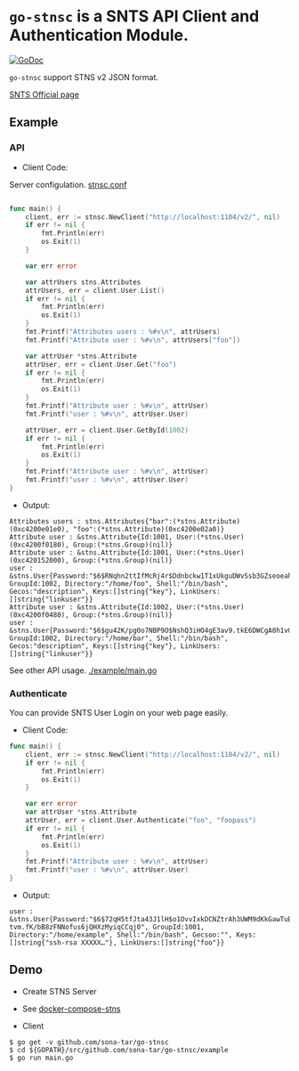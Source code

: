 `go-stnsc` is a SNTS API Client and Authentication Module.
===============================

[![GoDoc](https://godoc.org/github.com/sona-tar/go-stnsc?status.svg)](https://godoc.org/github.com/sona-tar/go-stnsc/stnsc)

`go-stnsc`  support STNS v2 JSON format.

[SNTS Official page](http://stns.jp/)


## Example

### API

- Client Code:

Server configulation. [stnsc.conf](https://github.com/sona-tar/docker-compose-stns/blob/master/stns.conf)
```go

func main() {
	client, err := stnsc.NewClient("http://localhost:1104/v2/", nil)
	if err != nil {
		fmt.Println(err)
		os.Exit(1)
	}

	var err error

	var attrUsers stns.Attributes
	attrUsers, err = client.User.List()
	if err != nil {
		fmt.Println(err)
		os.Exit(1)
	}
	fmt.Printf("Attributes users : %#v\n", attrUsers)
	fmt.Printf("Attribute user : %#v\n", attrUsers["foo"])

	var attrUser *stns.Attribute
	attrUser, err = client.User.Get("foo")
	if err != nil {
		fmt.Println(err)
		os.Exit(1)
	}
	fmt.Printf("Attribute user : %#v\n", attrUser)
	fmt.Printf("user : %#v\n", attrUser.User)

	attrUser, err = client.User.GetById(1002)
	if err != nil {
		fmt.Println(err)
		os.Exit(1)
	}
	fmt.Printf("Attribute user : %#v\n", attrUser)
	fmt.Printf("user : %#v\n", attrUser.User)
}
```

- Output:
```text
Attributes users : stns.Attributes{"bar":(*stns.Attribute)(0xc4200e01e0), "foo":(*stns.Attribute)(0xc4200e02a0)}
Attribute user : &stns.Attribute{Id:1001, User:(*stns.User)(0xc4200f0180), Group:(*stns.Group)(nil)}
Attribute user : &stns.Attribute{Id:1001, User:(*stns.User)(0xc420152000), Group:(*stns.Group)(nil)}
user : &stns.User{Password:"$6$RNqhn2ttIfMcRj4r$Ddnbckw1T1xUkguDWvSsb3GZseoeahRbr27vKbYV9opja2SKWi6y.67YI0yXz8HremKCpJwwFEOqed6Eic9.0.", GroupId:1002, Directory:"/home/foo", Shell:"/bin/bash", Gecos:"description", Keys:[]string{"key"}, LinkUsers:[]string{"linkuser"}}
Attribute user : &stns.Attribute{Id:1002, User:(*stns.User)(0xc4200f0480), Group:(*stns.Group)(nil)}
user : &stns.User{Password:"$6$gu42K/pg0o7NBP9O$NshQ3iHO4gE3av9.tkE6DWCgA0h1vG1TzH.SHfQn.TEZpmFBVSD0G7pnH3SGKj22RFz5qiy3ezMg6UQ6JJejE.", GroupId:1002, Directory:"/home/bar", Shell:"/bin/bash", Gecos:"description", Keys:[]string{"key"}, LinkUsers:[]string{"linkuser"}}
```


See other API usage. [./example/main.go](./example/main.go)

### Authenticate

You can provide SNTS User Login on your web page easily.

- Client Code:
```go
func main() {
	client, err := stnsc.NewClient("http://localhost:1104/v2/", nil)
	if err != nil {
		fmt.Println(err)
		os.Exit(1)
	}

	var err error
	var attrUser *stns.Attribute
	attrUser, err = client.User.Authenticate("foo", "foopass")
	if err != nil {
		fmt.Println(err)
		os.Exit(1)
	}
	fmt.Printf("Attribute user : %#v\n", attrUser)
	fmt.Printf("user : %#v\n", attrUser.User)
}
```

- Output:
```text
user : &stns.User{Password:"$6$72qH5tfJta43J1lH$o1OvvIxkDCNZtrAh3UWM9dKkGawTuBeGpLoxRuICH6B/9.Y5PA/bD
tvm.fK/bB8zFNNofus6jQHXzMyiqCCqj0", GroupId:1001, Directory:"/home/example", Shell:"/bin/bash", Gecsoo:"", Keys:[]string{"ssh-rsa XXXXX…"}, LinkUsers:[]string{"foo"}}
```

## Demo
- Create STNS Server
 - See [docker-compose-stns](https://github.com/sona-tar/docker-compose-stns)

- Client
```shell
$ go get -v github.com/sona-tar/go-stnsc
$ cd ${GOPATH}/src/github.com/sona-tar/go-stnsc/example
$ go run main.go
```
